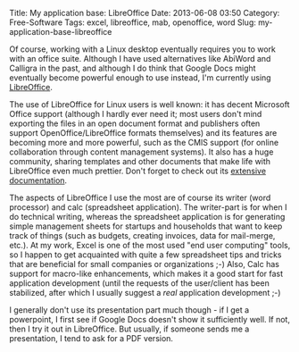 Title: My application base: LibreOffice
Date: 2013-06-08 03:50
Category: Free-Software
Tags: excel, libreoffice, mab, openoffice, word
Slug: my-application-base-libreoffice

Of course, working with a Linux desktop eventually requires you to work
with an office suite. Although I have used alternatives like AbiWord and
Calligra in the past, and although I do think that Google Docs might
eventually become powerful enough to use instead, I'm currently using
[LibreOffice](https://www.libreoffice.org/).

The use of LibreOffice for Linux users is well known: it has decent
Microsoft Office support (although I hardly ever need it; most users
don't mind exporting the files in an open document format and publishers
often support OpenOffice/LibreOffice formats themselves) and its
features are becoming more and more powerful, such as the CMIS support
(for online collaboration through content management systems). It also
has a huge community, sharing templates and other documents that make
life with LibreOffice even much prettier. Don't forget to check out its
[extensive
documentation](https://www.libreoffice.org/get-help/documentation/).

The aspects of LibreOffice I use the most are of course its writer (word
processor) and calc (spreadsheet application). The writer-part is for
when I do technical writing, whereas the spreadsheet application is for
generating simple management sheets for startups and households that
want to keep track of things (such as budgets, creating invoices, data
for mail-merge, etc.). At my work, Excel is one of the most used "end
user computing" tools, so I happen to get acquainted with quite a few
spreadsheet tips and tricks that are beneficial for small companies or
organizations ;-) Also, Calc has support for macro-like enhancements,
which makes it a good start for fast application development (until the
requests of the user/client has been stabilized, after which I usually
suggest a *real* application development ;-)

I generally don't use its presentation part much though - if I get a
powerpoint, I first see if Google Docs doesn't show it sufficiently
well. If not, then I try it out in LibreOffice. But usually, if someone
sends me a presentation, I tend to ask for a PDF version.
